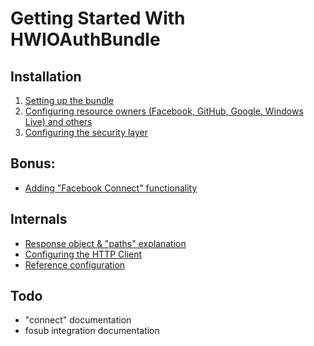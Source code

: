 Getting Started With HWIOAuthBundle
===================================

## Installation

1. [Setting up the bundle](1-setting_up_the_bundle.md)
2. [Configuring resource owners (Facebook, GitHub, Google, Windows Live) and others](2-configuring_resource_owners.md)
3. [Configuring the security layer](3-configuring_the_security_layer.md)

## Bonus:

- [Adding "Facebook Connect" functionality](bonus/facebook-connect.md)

## Internals

- [Response object & "paths" explanation](internals/response_object_and_paths.md)
- [Configuring the HTTP Client](internals/configuring_the_http_client.md)
- [Reference configuration](internals/reference_configuration.md)

## Todo

- "connect" documentation
- fosub integration documentation
